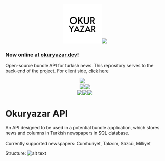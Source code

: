 <div align="center">
<img src="https://raw.githubusercontent.com/yigitopan/okuryazar-client/main/src/assets/okuryazar-logo.svg" width="125"  /><img src="https://i.hizliresim.com/rbtotp9.png" width="125"  />
</div>

### Now online at [okuryazar.dev](https://www.okuryazar.dev)!
Open-source bundle API for turkish news. This repository serves to the back-end of the project. For client side, [click here](https://github.com/yigitopan/okuryazar-client)

<div align="center">
  <div align="center">
    <div align="center">
      <img src="https://upload.wikimedia.org/wikipedia/commons/thumb/4/4c/Typescript_logo_2020.svg/800px-Typescript_logo_2020.svg.png" width="80" />
      &nbsp;
      &nbsp;
    </div>
    <img src="https://i.hizliresim.com/xy973c2.png" width="120"  /><img src="https://i.hizliresim.com/szaiypi.png" width="110"  />
  </div>
  <img src="https://upload.wikimedia.org/wikipedia/commons/thumb/9/95/Vue.js_Logo_2.svg/2367px-Vue.js_Logo_2.svg.png" width="100"  /><img src="https://upload.wikimedia.org/wikipedia/commons/thumb/d/d5/Tailwind_CSS_Logo.svg/2048px-Tailwind_CSS_Logo.svg.png" width="100"  /><img src="https://upload.wikimedia.org/wikipedia/commons/thumb/2/29/Postgresql_elephant.svg/1985px-Postgresql_elephant.svg.png" width="100"  />
</div>
  

# Okuryazar API <br>
An API designed to be used in a potential bundle application, which stores news and columns in Turkish newspapers in SQL database. <br><br>
Currently supported newspapers: Cumhuriyet, Takvim, Sözcü, Milliyet

 
 Structure:
 ![alt text](https://i.hizliresim.com/b098ftl.png)
